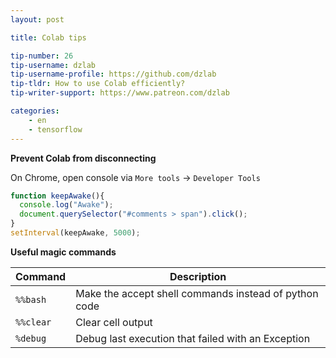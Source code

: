 ```yaml
---
layout: post

title: Colab tips

tip-number: 26
tip-username: dzlab
tip-username-profile: https://github.com/dzlab
tip-tldr: How to use Colab efficiently?
tip-writer-support: https://www.patreon.com/dzlab

categories:
    - en
    - tensorflow
---
```


**Prevent Colab from disconnecting**

On Chrome, open console via `More tools` -> `Developer Tools`
```javascript
function keepAwake(){
  console.log("Awake");
  document.querySelector("#comments > span").click();
}
setInterval(keepAwake, 5000);
```

**Useful magic commands**

| Command | Description |
|---------|-------------|
| `%%bash` | Make the accept shell commands instead of python code |
| `%%clear` | Clear cell output |
| `%debug` | Debug last execution that failed with an Exception |

